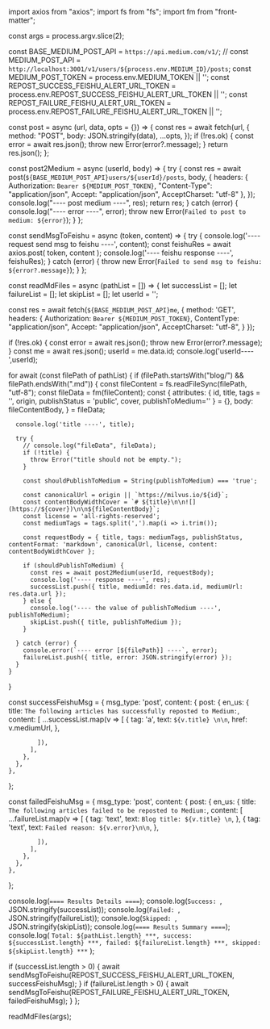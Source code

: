 import axios from "axios";
import fs from "fs";
import fm from "front-matter";

const args = process.argv.slice(2);

const BASE_MEDIUM_POST_API = `https://api.medium.com/v1/`;
// const MEDIUM_POST_API = `http://localhost:3001/v1/users/${process.env.MEDIUM_ID}/posts`;
const MEDIUM_POST_TOKEN = process.env.MEDIUM_TOKEN || '';
const REPOST_SUCCESS_FEISHU_ALERT_URL_TOKEN = process.env.REPOST_SUCCESS_FEISHU_ALERT_URL_TOKEN || '';
const REPOST_FAILURE_FEISHU_ALERT_URL_TOKEN = process.env.REPOST_FAILURE_FEISHU_ALERT_URL_TOKEN || '';

const post = async (url, data, opts = {}) => {
  const res = await fetch(url, {
    method: "POST",
    body: JSON.stringify(data),
    ...opts,
  });
  if (!res.ok) {
    const error = await res.json();
    throw new Error(error?.message);
  }
  return res.json();
};

const post2Medium = async (userId, body) => {
  try {
    const res = await post(`${BASE_MEDIUM_POST_API}users/${userId}/posts`, body, {
      headers: {
        Authorization: `Bearer ${MEDIUM_POST_TOKEN}`,
        "Content-Type": "application/json",
        Accept: "application/json",
        AcceptCharset: "utf-8"
      },
    });
    console.log("---- post medium ----", res);
    return res;
  } catch (error) {
    console.log("---- error ----", error);
    throw new Error(`Failed to post to medium: ${error}`);
  }
};

const sendMsgToFeishu = async (token, content) => {
  try {
    console.log('---- request send msg to feishu ----', content);
    const feishuRes = await axios.post(
      token,
      content
    );
    console.log('---- feishu response ----', feishuRes);
  } catch (error) {
    throw new Error(`Failed to send msg to feishu: ${error?.message}`);
  }
};

const readMdFiles = async (pathList = []) => {
  let successList = [];
  let failureList = [];
  let skipList = [];
  let userId = '';

  const res = await fetch(`${BASE_MEDIUM_POST_API}me`, {
    method: 'GET',
    headers: {
      Authorization: `Bearer ${MEDIUM_POST_TOKEN}`,
      ContentType: "application/json",
      Accept: "application/json",
      AcceptCharset: "utf-8",
    }
  });

  if (!res.ok) {
    const error = await res.json();
    throw new Error(error?.message);
  }
  const me = await res.json();
  userId = me.data.id;
  console.log('userId----',userId);

  for await (const filePath of pathList) {
    if (filePath.startsWith("blog/") && filePath.endsWith(".md")) {
      const fileContent = fs.readFileSync(filePath, "utf-8");
      const fileData = fm(fileContent);
      const {
        attributes: {
          id,
          title,
          tags = '',
          origin,
          publishStatus = 'public',
          cover,
          publishToMedium=''
        } = {},
        body: fileContentBody,
      } = fileData;

      console.log('title ----', title);

      try {
        // console.log("fileData", fileData);
        if (!title) {
          throw Error("title should not be empty.");
        }

        const shouldPublishToMedium = String(publishToMedium) === 'true';

        const canonicalUrl = origin || `https://milvus.io/${id}`;
        const contentBodyWidthCover = `# ${title}\n\n![](https://${cover})\n\n${fileContentBody}`;
        const license = 'all-rights-reserved';
        const mediumTags = tags.split(',').map(i => i.trim());

        const requestBody = { title, tags: mediumTags, publishStatus, contentFormat: 'markdown', canonicalUrl, license, content: contentBodyWidthCover };

        if (shouldPublishToMedium) {
          const res = await post2Medium(userId, requestBody);
          console.log('---- response ----', res);
          successList.push({ title, mediumId: res.data.id, mediumUrl: res.data.url });
        } else {
          console.log('---- the value of publishToMedium ----', publishToMedium);
          skipList.push({ title, publishToMedium });
        }

      } catch (error) {
        console.error(`---- error [${filePath}] ----`, error);
        failureList.push({ title, error: JSON.stringify(error) });
      }
    }
  }

  const successFeishuMsg = {
    msg_type: 'post',
    content: {
      post: {
        en_us: {
          title: `The following articles has successfully reposted to Medium:`,
          content: [
            ...successList.map(v => [
              {
                tag: 'a',
                text: `${v.title} \n\n`,
                href: v.mediumUrl,
              },

            ]),
          ],
        },
      },
    },
  };

  const failedFeishuMsg = {
    msg_type: 'post',
    content: {
      post: {
        en_us: {
          title: `The following articles failed to be reposted to Medium:`,
          content: [
            ...failureList.map(v => [
              {
                tag: 'text',
                text: `Blog title: ${v.title} \n`,
              },
              {
                tag: 'text',
                text: `Failed reason: ${v.error}\n\n`,
              },

            ]),
          ],
        },
      },
    },

  };

  console.log(`==== Results Details ====`);
  console.log(`Success: `, JSON.stringify(successList));
  console.log(`Failed: `, JSON.stringify(failureList));
  console.log(`Skipped: `, JSON.stringify(skipList));
  console.log(`==== Results Summary ====`);
  console.log(
    `Total: ${pathList.length} ***, success: ${successList.length} ***, failed: ${failureList.length} ***, skipped: ${skipList.length} ***`
  );

  if (successList.length > 0) {
    await sendMsgToFeishu(REPOST_SUCCESS_FEISHU_ALERT_URL_TOKEN, successFeishuMsg);
  }
  if (failureList.length > 0) {
    await sendMsgToFeishu(REPOST_FAILURE_FEISHU_ALERT_URL_TOKEN, failedFeishuMsg);
  }
};

readMdFiles(args);

